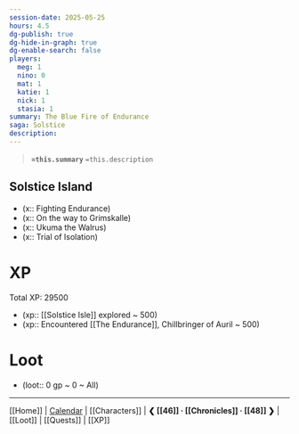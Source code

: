 ```yaml
---
session-date: 2025-05-25
hours: 4.5
dg-publish: true
dg-hide-in-graph: true
dg-enable-search: false
players:
  meg: 1
  nino: 0
  mat: 1
  katie: 1
  nick: 1
  stasia: 1
summary: The Blue Fire of Endurance
saga: Solstice
description: 
---
```


> **`=this.summary`**
> `=this.description`

## Solstice Island
- (x::  Fighting Endurance)
- (x::  On the way to Grimskalle)
- (x::  Ukuma the Walrus)
- (x::  Trial of Isolation)


# XP
Total XP: 29500
- (xp:: [[Solstice Isle]] explored ~ 500) 
- (xp:: Encountered [[The Endurance]], Chillbringer of Auril ~ 500) 

# Loot

- (loot::  0 gp ~ 0 ~ All)

---
[[Home]] | [Calendar](https://app.fantasy-calendar.com/calendars/38f9e3f5098bac1f655a4fb4241f35eb) | [[Characters]] | **❮ [[46]] · [[Chronicles]] ·  [[48]] ❯** | [[Loot]] | [[Quests]]  | [[XP]]